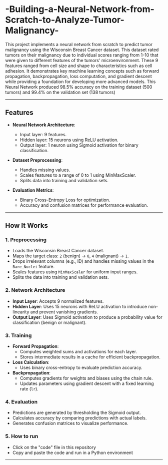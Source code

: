 # -Building-a-Neural-Network-from-Scratch-to-Analyze-Tumor-Malignancy-

This project implements a neural network from scratch to predict tumor malignancy using the Wisconsin Breast Cancer dataset. This dataset rated tumors on their malignancy due to individual scores ranging from 1-10 that were given to different features of the tumors' microenvironment. These 9 features ranged from cell size and shape to characteristics such as cell adhesion. It demonstrates key machine learning concepts such as forward propagation, backpropagation, loss computation, and gradient descent while providing a foundation for developing more advanced models. This Neural Network produced 98.5% accuracy on the training dataset (500 tumors) and 99.4% on the validation set (138 tumors)

---

## Features

- **Neural Network Architecture**:
  - Input layer: 9 features.
  - Hidden layer: 15 neurons using ReLU activation.
  - Output layer: 1 neuron using Sigmoid activation for binary classification.

- **Dataset Preprocessing**:
  - Handles missing values.
  - Scales features to a range of 0 to 1 using MinMaxScaler.
  - Splits data into training and validation sets.

- **Evaluation Metrics**:
  - Binary Cross-Entropy Loss for optimization.
  - Accuracy and confusion matrices for performance evaluation.

---

## How It Works

### 1. **Preprocessing**
- Loads the Wisconsin Breast Cancer dataset.
- Maps the target class: `2` (benign) → `0`, `4` (malignant) → `1`.
- Drops irrelevant columns (e.g., ID) and handles missing values in the `Bare_Nuclei` feature.
- Scales features using `MinMaxScaler` for uniform input ranges.
- Splits the data into training and validation sets.

### 2. **Network Architecture**
- **Input Layer**: Accepts 9 normalized features.
- **Hidden Layer**: Uses 15 neurons with ReLU activation to introduce non-linearity and prevent vanishing gradients.
- **Output Layer**: Uses Sigmoid activation to produce a probability value for classification (benign or malignant).

### 3. **Training**
- **Forward Propagation**:
  - Computes weighted sums and activations for each layer.
  - Stores intermediate results in a cache for efficient backpropagation.
- **Loss Calculation**:
  - Uses binary cross-entropy to evaluate prediction accuracy.
- **Backpropagation**:
  - Computes gradients for weights and biases using the chain rule.
  - Updates parameters using gradient descent with a fixed learning rate (`lr`).

### 4. **Evaluation**
- Predictions are generated by thresholding the Sigmoid output.
- Calculates accuracy by comparing predictions with actual labels.
- Generates confusion matrices to visualize performance.

### 5. How to run 
- Click on the "code" file in this repository
- Copy and paste the code and run in a Python environment
---
